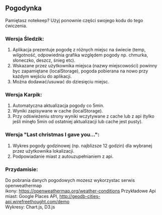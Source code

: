 ## Pogodynka

Pamiętasz notekeep? Użyj ponownie części swojego kodu do tego ćwiczenia.

### Wersja Śledzik:

1. Aplikacja prezentuje pogodę z różnych miejsc na świecie (temp, wilgotność, odpowiednia grafika względem pogody np. chmurka, słoneczko, deszcz, śnieg etc).
2. Wskazane przez użytkownika miejsca (nazwy miejscowości) powinny byc zapamiętane (localStorage), pogoda pobierana na nowo przy każdym wejściu do aplikacji.
3. Można dodawać/usuwać do dziesięciu miejsc.

### Wersja Karpik:

1. Automatyczna aktualizacja pogody co 5min.
2. Wyniki zapisywane w cache (localStorage).
3. Przy odświeżeniu strony wyniki wczytywane z cache lub z api (tylko jeśli minęło 5min od ostatniej aktualizacji lub cache jest pusty).

### Wersja "Last christmas I gave you...":

1. Wykres pogody godzinowej (np. najblizsze 12 godzin) dla wybranej przez użytkownika lokalizacji.
2. Podpowiadanie miast z autouzupełnianiem z api.

### Przydamisie:

Do pobrania danych pogodowych mozesz wykorzystac serwis openweathermap  
ikony: https://openweathermap.org/weather-conditions
Przykładowe Api miast: Google Places API, http://geodb-cities-api.wirefreethought.com/demo  
Wykresy: Chart.js, D3.js
